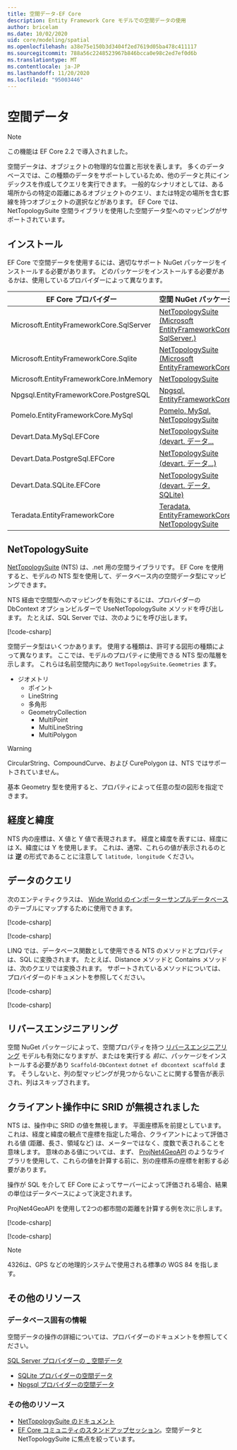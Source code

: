 ```yaml
---
title: 空間データ-EF Core
description: Entity Framework Core モデルでの空間データの使用
author: bricelam
ms.date: 10/02/2020
uid: core/modeling/spatial
ms.openlocfilehash: a38e75e150b3d3404f2ed7619d05ba478c411117
ms.sourcegitcommit: 788a56c2248523967b846bcca0e98c2ed7ef0d6b
ms.translationtype: MT
ms.contentlocale: ja-JP
ms.lasthandoff: 11/20/2020
ms.locfileid: "95003446"
---
```

# <a name="spatial-data"></a>空間データ

> [!NOTE]
> この機能は EF Core 2.2 で導入されました。

空間データは、オブジェクトの物理的な位置と形状を表します。 多くのデータベースでは、この種類のデータをサポートしているため、他のデータと共にインデックスを作成してクエリを実行できます。 一般的なシナリオとしては、ある場所からの特定の距離にあるオブジェクトのクエリ、または特定の場所を含む罫線を持つオブジェクトの選択などがあります。 EF Core では、NetTopologySuite 空間ライブラリを使用した空間データ型へのマッピングがサポートされています。

## <a name="installing"></a>インストール

EF Core で空間データを使用するには、適切なサポート NuGet パッケージをインストールする必要があります。 どのパッケージをインストールする必要があるかは、使用しているプロバイダーによって異なります。

EF Core プロバイダー                        | 空間 NuGet パッケージ
--------------------------------------- | ---------------------
Microsoft.EntityFrameworkCore.SqlServer | [NetTopologySuite (Microsoft EntityFrameworkCore. SqlServer.)](https://www.nuget.org/packages/Microsoft.EntityFrameworkCore.SqlServer.NetTopologySuite)
Microsoft.EntityFrameworkCore.Sqlite    | [NetTopologySuite (Microsoft EntityFrameworkCore)](https://www.nuget.org/packages/Microsoft.EntityFrameworkCore.Sqlite.NetTopologySuite)
Microsoft.EntityFrameworkCore.InMemory  | [NetTopologySuite](https://www.nuget.org/packages/NetTopologySuite)
Npgsql.EntityFrameworkCore.PostgreSQL   | [Npgsql. EntityFrameworkCore](https://www.nuget.org/packages/Npgsql.EntityFrameworkCore.PostgreSQL.NetTopologySuite)
Pomelo.EntityFrameworkCore.MySql        | [Pomelo. MySql. NetTopologySuite](https://www.nuget.org/packages/Pomelo.EntityFrameworkCore.MySql.NetTopologySuite)
Devart.Data.MySql.EFCore                | [NetTopologySuite (devart. データ...](https://www.nuget.org/packages/Devart.Data.MySql.EFCore.NetTopologySuite)
Devart.Data.PostgreSql.EFCore           | [NetTopologySuite (devart. データ...)](https://www.nuget.org/packages/Devart.Data.PostgreSql.EFCore.NetTopologySuite)
Devart.Data.SQLite.EFCore               | [NetTopologySuite (devart. データ. SQLite)](https://www.nuget.org/packages/Devart.Data.SQLite.EFCore.NetTopologySuite)
Teradata.EntityFrameworkCore            | [Teradata. EntityFrameworkCore. NetTopologySuite](https://www.nuget.org/packages/Teradata.EntityFrameworkCore.NetTopologySuite)

## <a name="nettopologysuite"></a>NetTopologySuite

[NetTopologySuite](https://nettopologysuite.github.io/NetTopologySuite/) (NTS) は、.net 用の空間ライブラリです。 EF Core を使用すると、モデルの NTS 型を使用して、データベース内の空間データ型にマッピングできます。

NTS 経由で空間型へのマッピングを有効にするには、プロバイダーの DbContext オプションビルダーで UseNetTopologySuite メソッドを呼び出します。 たとえば、SQL Server では、次のようにを呼び出します。

[!code-csharp[](../../../samples/core/Spatial/SqlServer/Models/WideWorldImportersContext.cs?name=snippet_UseNetTopologySuite)]

空間データ型はいくつかあります。 使用する種類は、許可する図形の種類によって異なります。 ここでは、モデルのプロパティに使用できる NTS 型の階層を示します。 これらは名前空間内にあり `NetTopologySuite.Geometries` ます。

* ジオメトリ
  * ポイント
  * LineString
  * 多角形
  * GeometryCollection
    * MultiPoint
    * MultiLineString
    * MultiPolygon

> [!WARNING]
> CircularString、CompoundCurve、および CurePolygon は、NTS ではサポートされていません。

基本 Geometry 型を使用すると、プロパティによって任意の型の図形を指定できます。

## <a name="longitude-and-latitude"></a>経度と緯度

NTS 内の座標は、X 値と Y 値で表現されます。 経度と緯度を表すには、経度には X、緯度には Y を使用します。 これは、通常、これらの値が表示されるのとは **逆** の形式であることに注意して `latitude, longitude` ください。

## <a name="querying-data"></a>データのクエリ

次のエンティティクラスは、 [Wide World のインポーターサンプルデータベース](https://go.microsoft.com/fwlink/?LinkID=800630)のテーブルにマップするために使用できます。

[!code-csharp[](../../../samples/core/Spatial/SqlServer/Models/City.cs?name=snippet_City)]

[!code-csharp[](../../../samples/core/Spatial/SqlServer/Models/Country.cs?name=snippet_Country)]

LINQ では、データベース関数として使用できる NTS のメソッドとプロパティは、SQL に変換されます。 たとえば、Distance メソッドと Contains メソッドは、次のクエリでは変換されます。 サポートされているメソッドについては、プロバイダーのドキュメントを参照してください。

[!code-csharp[](../../../samples/core/Spatial/SqlServer/Program.cs?name=snippet_Distance)]

[!code-csharp[](../../../samples/core/Spatial/SqlServer/Program.cs?name=snippet_Contains)]

## <a name="reverse-engineering"></a>リバースエンジニアリング

空間 NuGet パッケージによって、空間プロパティを持つ [リバースエンジニアリング](xref:core/managing-schemas/scaffolding) モデルも有効になりますが、またはを実行する *_前に_*、パッケージをインストールする必要があり `Scaffold-DbContext` `dotnet ef dbcontext scaffold` ます。 そうしないと、列の型マッピングが見つからないことに関する警告が表示され、列はスキップされます。

## <a name="srid-ignored-during-client-operations"></a>クライアント操作中に SRID が無視されました

NTS は、操作中に SRID の値を無視します。 平面座標系を前提としています。 これは、経度と緯度の観点で座標を指定した場合、クライアントによって評価される値 (距離、長さ、領域など) は、メーターではなく、度数で表されることを意味します。 意味のある値については、まず、 [ProjNet4GeoAPI](https://github.com/NetTopologySuite/ProjNet4GeoAPI) のようなライブラリを使用して、これらの値を計算する前に、別の座標系の座標を射影する必要があります。

操作が SQL を介して EF Core によってサーバーによって評価される場合、結果の単位はデータベースによって決定されます。

ProjNet4GeoAPI を使用して2つの都市間の距離を計算する例を次に示します。

[!code-csharp[](../../../samples/core/Spatial/Projections/GeometryExtensions.cs?name=snippet_GeometryExtensions)]

[!code-csharp[](../../../samples/core/Spatial/Projections/Program.cs?name=snippet_ProjectTo)]

> [!NOTE]
> 4326は、GPS などの地理的システムで使用される標準の WGS 84 を指します。

## <a name="additional-resources"></a>その他のリソース

### <a name="database-specific-information"></a>データベース固有の情報

空間データの操作の詳細については、プロバイダーのドキュメントを参照してください。

[SQL Server プロバイダーの _ 空間データ](xref:core/providers/sql-server/spatial)
* [SQLite プロバイダーの空間データ](xref:core/providers/sqlite/spatial)
* [Npgsql プロバイダーの空間データ](https://www.npgsql.org/efcore/mapping/nts.html)

### <a name="other-resources"></a>その他のリソース

* [NetTopologySuite のドキュメント](https://nettopologysuite.github.io/NetTopologySuite/)
* [EF Core コミュニティのスタンドアップセッション](https://www.youtube.com/watch?v=IHslY5rrxD0&list=PLdo4fOcmZ0oX-DBuRG4u58ZTAJgBAeQ-t&index=15)。空間データと NetTopologySuite に焦点を絞っています。
